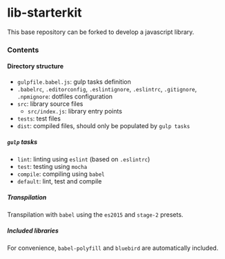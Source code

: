 # lib-starterkit

This base repository can be forked to develop a javascript library.

### Contents

#### Directory structure

- `gulpfile.babel.js`: gulp tasks definition
- `.babelrc`, `.editorconfig`, `.eslintignore`, `.eslintrc`, `.gitignore`, `.npmignore`: dotfiles configuration
- `src`: library source files
  * `src/index.js`: library entry points
- `tests`: test files
- `dist`: compiled files, should only be populated by `gulp tasks`

##### `gulp` tasks

- `lint`: linting using `eslint` (based on `.eslintrc`)
- `test`: testing using `mocha`
- `compile`: compiling using `babel`
- `default`: lint, test and compile

##### Transpilation

Transpilation with `babel` using the `es2015` and `stage-2` presets.

##### Included libraries

For convenience, `babel-polyfill` and `bluebird` are automatically included.
